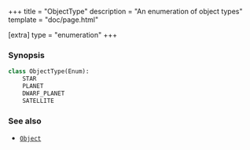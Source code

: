 +++
title = "ObjectType"
description = "An enumeration of object types"
template = "doc/page.html"

[extra]
type = "enumeration"
+++

### Synopsis

```python
class ObjectType(Enum):
    STAR
    PLANET
    DWARF_PLANET 
    SATELLITE
```

### See also

- [`Object`](@/lib/doc/1.1/model/Object.md)
